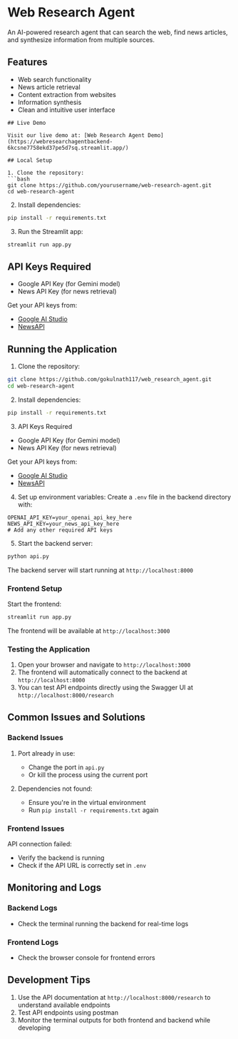 # Web Research Agent

An AI-powered research agent that can search the web, find news articles, and synthesize information from multiple sources.

## Features

- Web search functionality
- News article retrieval
- Content extraction from websites
- Information synthesis
- Clean and intuitive user interface
```
## Live Demo

Visit our live demo at: [Web Research Agent Demo](https://webresearchagentbackend-6kcsne7758ekd37pe5d7sq.streamlit.app/)

## Local Setup

1. Clone the repository:
```bash
git clone https://github.com/yourusername/web-research-agent.git
cd web-research-agent
```

2. Install dependencies:
```bash
pip install -r requirements.txt
```

3. Run the Streamlit app:
```bash
streamlit run app.py
```

## API Keys Required

- Google API Key (for Gemini model)
- News API Key (for news retrieval)

Get your API keys from:
- [Google AI Studio](https://makersuite.google.com/app/apikey)
- [NewsAPI](https://newsapi.org/)


## Running the Application
1. Clone the repository:
```bash
git clone https://github.com/gokulnath117/web_research_agent.git
cd web-research-agent
```

2. Install dependencies:
```bash
pip install -r requirements.txt
```
3. API Keys Required

- Google API Key (for Gemini model)
- News API Key (for news retrieval)

Get your API keys from:
- [Google AI Studio](https://makersuite.google.com/app/apikey)
- [NewsAPI](https://newsapi.org/)

4. Set up environment variables:
Create a `.env` file in the backend directory with:
```env
OPENAI_API_KEY=your_openai_api_key_here
NEWS_API_KEY=your_news_api_key_here
# Add any other required API keys
```

5. Start the backend server:
```bash
python api.py
```

The backend server will start running at `http://localhost:8000`

### Frontend Setup
Start the frontend:
```bash
streamlit run app.py
```

The frontend will be available at `http://localhost:3000`


### Testing the Application

1. Open your browser and navigate to `http://localhost:3000`
2. The frontend will automatically connect to the backend at `http://localhost:8000`
3. You can test API endpoints directly using the Swagger UI at `http://localhost:8000/research`


## Common Issues and Solutions

### Backend Issues
1. Port already in use:
   - Change the port in `api.py`
   - Or kill the process using the current port

2. Dependencies not found:
   - Ensure you're in the virtual environment
   - Run `pip install -r requirements.txt` again

### Frontend Issues
API connection failed:
   - Verify the backend is running
   - Check if the API URL is correctly set in `.env`

## Monitoring and Logs

### Backend Logs
- Check the terminal running the backend for real-time logs

### Frontend Logs
- Check the browser console for frontend errors

## Development Tips

1. Use the API documentation at `http://localhost:8000/research` to understand available endpoints
2. Test API endpoints using postman
3. Monitor the terminal outputs for both frontend and backend while developing